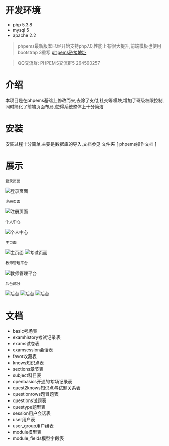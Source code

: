 # 开发环境
- php 5.3.8
- mysql 5
- apache 2.2
 > phpems最新版本已经开始支持php7.0,性能上有很大提升,前端模板也使用bootstrap 3重写
[phpems链接地址](http://phpems.net/2017/)

> QQ交流群: PHPEMS交流群5 264590257

# 介绍 
本项目是在phpems基础上修改而来,去除了支付,社交等模块,增加了班级权限控制,同时简化了前端页面布局,使得系统整体上十分简洁

# 安装 
安装过程十分简单,主要是数据库的导入,文档参见 文件夹 [ phpems操作文档 ]

# 展示
`登录页面`

![登录页面](http://okxzkjtey.bkt.clouddn.com/loginpage1.png)

`注册页面`

![注册页面](http://okxzkjtey.bkt.clouddn.com/register1.png)

`个人中心`

![个人中心](http://okxzkjtey.bkt.clouddn.com/center1.png)

`主页面`

![主页面](http://okxzkjtey.bkt.clouddn.com/page1.png)
![考试页面](http://okxzkjtey.bkt.clouddn.com/exam22.png)

`教师管理平台`

![教师管理平台](http://okxzkjtey.bkt.clouddn.com/teacher1.png)

`后台部分`

![后台](http://okxzkjtey.bkt.clouddn.com/adminpage.png)
![后台](http://okxzkjtey.bkt.clouddn.com/admin%601.png)
![后台](http://okxzkjtey.bkt.clouddn.com/admin2.png)

# 文档
- basic考场表
- examhistory考试记录表
- exams试卷表
- examsession会话表
- favor收藏表
- knows知识点表
- sections章节表
- subject科目表
- openbasics开通的考场记录表
- quest2knows知识点与试题关系表
- questionrows题冒题表
- questions试题表
- questype题型表
- session用户会话表
- user用户表
- user_group用户组表
- module模型表
- module_fields模型字段表


